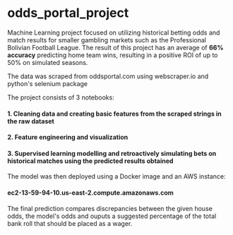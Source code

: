 # odds_portal_project
Machine Learning project focused on utilizing historical betting odds and match results for smaller gambling markets such as the Professional Bolivian Football League. The result of this project has an average of **66% accuracy** predicting home team wins, resulting in a positive ROI of up to 50% on simulated seasons.

The data was scraped from oddsportal.com using webscraper.io and python's selenium package

The project consists of 3 notebooks:

#### 1. Cleaning data and creating basic features from the scraped strings in the raw dataset

#### 2. Feature engineering and visualization

#### 3. Supervised learning modelling and retroactively simulating bets on historical matches using the predicted results obtained

The model was then deployed using a Docker image and an AWS instance:

#### ec2-13-59-94-10.us-east-2.compute.amazonaws.com

The final prediction compares discrepancies between the given house odds, the model's odds and ouputs a suggested percentage of the total bank roll that should be placed as a wager.


